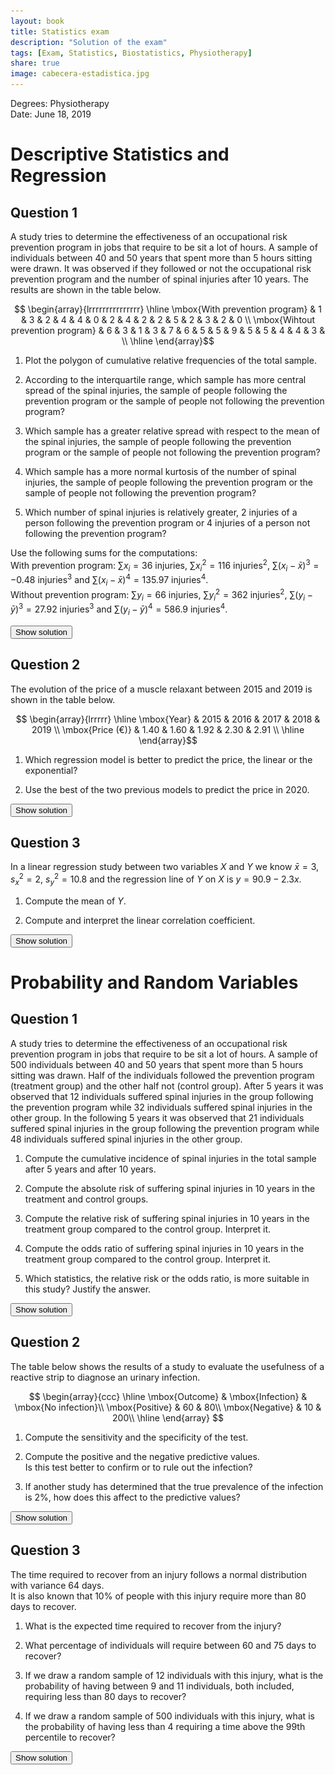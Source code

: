 ```yaml
---
layout: book
title: Statistics exam
description: "Solution of the exam"
tags: [Exam, Statistics, Biostatistics, Physiotherapy]
share: true
image: cabecera-estadistica.jpg
---
```


Degrees: Physiotherapy  
Date: June 18, 2019

# Descriptive Statistics and Regression

## Question 1

A study tries to determine the effectiveness of an occupational risk prevention program in jobs that require to be sit a lot of hours.
A sample of individuals between 40 and 50 years that spent more than 5 hours sitting were drawn.
It was observed if they followed or not the occupational risk prevention program and the number of spinal injuries after 10 years.
The results are shown in the table below.

$$
\begin{array}{lrrrrrrrrrrrrrrr}
\hline
\mbox{With prevention program} & 1 & 3 & 2 & 4 & 4 & 0 & 2 & 4 & 2 & 2 & 5 & 2 & 3 & 2 & 0 \\
\mbox{Wihtout prevention program} & 6 & 3 & 1 & 3 & 7 & 6 & 5 & 5 & 9 & 5 & 5 & 4 & 4 & 3 &  \\
\hline
\end{array}$$

1. Plot the polygon of cumulative relative frequencies of the total sample.

2. According to the interquartile range, which sample has more central spread of the spinal injuries, the sample of people following the prevention program or the sample of people not following the prevention program?

3. Which sample has a greater relative spread with respect to the mean of the spinal injuries, the sample of people following the prevention program or the sample of people not following the prevention program?

4. Which sample has a more normal kurtosis of the number of spinal injuries, the sample of people following the prevention program or the sample of people not following the prevention program?

5. Which number of spinal injuries is relatively greater, 2 injuries of a person following the prevention program or 4 injuries of a person not following the prevention program?

Use the following sums for the computations:  
With prevention program: $\sum x_i=36$ injuries, $\sum x_i^2=116$ injuries$^2$, $\sum (x_i-\bar x)^3=-0.48$ injuries$^3$ and $\sum (x_i-\bar x)^4=135.97$ injuries$^4$.  
Without prevention program: $\sum y_i=66$ injuries, $\sum y_i^2=362$ injuries$^2$, $\sum (y_i-\bar y)^3=27.92$ injuries$^3$ and $\sum (y_i-\bar y)^4=586.9$ injuries$^4$.

<div><button class="solution">Show solution</button></div>
<div id="solution" style="display: none">
1. <img src="img/des-fis-5-cumulative-frequencies-polygon.svg" title="Cumulative relative frequency polygon of spinal injuries" alt="Cumulative relative frequency polygon of spinal injuries" style="display: block; margin: auto;" width="600" />
2. With prevention program: $Q_1=2$ injuries, $Q_3=4$ injuries, $IQR=2$ injuries.<br/>
Without prevention program: $Q_1=3$ injuries, $Q_3=6$ injuries, $IQR=3$ injuries.<br/>
The sample not following the prevention program has more central spread since the interquartile range is greater.<br/>
3. With prevention program: $\bar x=2.4$ injuries, $s^2=1.9733$ injuries$^2$, $s=1.4048$ injuries and $cv=0.5853$.<br/>
Without prevention program: $\bar y=4.7143$ injuries, $s^2=3.6327$ injuries$^2$, $s=1.906$ injuries and $cv=0.4043$. <br/>
The sample following the prevention program has a greater relative spread with respect to the mean since the coef. of variation is greater.<br/>
4. With prevention program: $g_2=-0.6722$.<br/>
Without prevention program: $g_2=0.1768$.<br/>
Thus the sample not following the prevention program has a more normal kurtosis, since the coeff. of kurtosis is closer to 0.<br/>
1. With prevention program: $z(2)=-0.2847$.<br/>
Without prevention program: $z(4)=-0.3748$.<br/>
Thus 4 injuries in the sample not following the prevention program is relatively smaller, since its standard score is smaller.
</div>

## Question 2
The evolution of the price of a muscle relaxant between 2015 and 2019 is shown in the table below.

$$
\begin{array}{lrrrrr}
\hline
\mbox{Year} & 2015 & 2016 & 2017 & 2018 & 2019 \\
\mbox{Price (€)} & 1.40 & 1.60 & 1.92 & 2.30 & 2.91 \\
\hline
\end{array}$$

1. Which regression model is better to predict the price, the linear or the exponential?

2. Use the best of the two previous models to predict the price in 2020.

<div><button class="solution">Show solution</button></div>
<div id="solution" style="display: none">
1. $\bar x=2017$ years, $s_x^2=2$ years$^2$.<br/>
$\bar y=2.026$ €, $s_y^2=0.2882$ €$^2$.<br/>
$\overline{\log(y)}=0.672$ log(€), $s_{\log(y)}^2=0.0673$ log(€)$^2$.<br/>
$s_{xy}=0.744$ years$\cdot$€, $s_{x\log(y)}=0.3653$ years$\cdot\log(€)$<br/>
Linear coef. determination: $r^2=0.9603$<br/>
Exponential coef. determination: $r^2=0.9909$<br/>
Thus the exponential regression model is better to predict the price since the coef. of determination is greater.<br/>
2. Exponential regression model: $y=e^{-367.6861+0.1826x}$.<br/>
Prediction: $y(2020)=3.3867$ €.
</div>

## Question 3

In a linear regression study between two variables $X$ and $Y$ we know $\bar x = 3$, $s_x^2=2$, $s_y^2=10.8$ and the regression line of $Y$ on $X$ is $y=90.9-2.3x$.

1. Compute the mean of $Y$.

2. Compute and interpret the linear correlation coefficient.

<div><button class="solution">Show solution</button></div>
<div id="solution" style="display: none">
1. $\bar y = 84$.<br/>
2. $r=-0.9898$.
</div>

# Probability and Random Variables

## Question 1
A study tries to determine the effectiveness of an occupational risk prevention program in jobs that require to be sit a lot of hours.
A sample of 500 individuals between 40 and 50 years that spent more than 5 hours sitting was drawn.
Half of the individuals followed the prevention program (treatment group) and the other half not (control group).
After 5 years it was observed that 12 individuals suffered spinal injuries in the group following the prevention program while 32 individuals suffered spinal injuries in the other group.
In the following 5 years it was observed that 21 individuals suffered spinal injuries in the group following the prevention program while 48 individuals suffered spinal injuries in the other group.

1. Compute the cumulative incidence of spinal injuries in the total sample after 5 years and after 10 years.

2. Compute the absolute risk of suffering spinal injuries in 10 years in the treatment and control groups.

3. Compute the relative risk of suffering spinal injuries in 10 years in the treatment group compared to the control group. Interpret it.
   
4. Compute the odds ratio of suffering spinal injuries in 10 years in the treatment group compared to the control group. Interpret it.

5. Which statistics, the relative risk or the odds ratio, is more suitable in this study? Justify the answer.

<div><button class="solution">Show solution</button></div>
<div id="solution" style="display: none">
Let $D$ be the event of suffering spinal injuries.<br/>

1. Cumulative incidence after 5 years: $R(D)=0.088$.<br/>
Cumulative incidence after 10 years: $R(D)=0.226$.<br/>

2. Risk in the treatment group: $R_T(D)=0.132$.<br/>
Risk in the control group: $R_C(D)=0.32$.<br/>

3. $RR=0.4125$. Thus, the risk of suffering spinal injuries is less than half following the prevention program.

4. $OR=0.3232$. Thus, the odd of suffering spinal injuries is less than one third following the prevention program.

5. Since the study is prospective and we can estimate the prevalence of $D$, both statistics are suitable, but relative risk is easier to interpret.
</div>

## Question 2
The table below shows the results of a study to evaluate the usefulness of a reactive strip to diagnose an urinary infection.

$$
\begin{array}{ccc}
\hline
\mbox{Outcome} & \mbox{Infection} & \mbox{No infection}\\
\mbox{Positive} & 60 & 80\\
\mbox{Negative} & 10 & 200\\
\hline
\end{array}
$$

1. Compute the sensitivity and the specificity of the test.

2. Compute the positive and the negative predictive values.  
   Is this test better to confirm or to rule out the infection?

3. If another study has determined that the true prevalence of the infection is 2%, how does this affect to the predictive values?

<div><button class="solution">Show solution</button></div>
<div id="solution" style="display: none">
Let $D$ be the event corresponding to suffering the urinary infection and $+$ and $-$ the events corresponding to get a positive and negative outcome in the test respectively.<br/>

1. Sensitivity = $0.8571$ and Specificity = $0.7143$.<br/>

2. $PPV=0.4286$ and $NPV=0.9524$. Since the $PPV<NPV$ the test is better to rule out the infection.<br/>

3. $PPV=0.0577$ and $NPV=0.9959$. The positive predictive value descreases a lot while the negative predictive value increases al little bit.
</div>

## Question 3
The time required to recover from an injury follows a normal distribution with variance 64 days.  
It is also known that 10% of people with this injury require more than 80 days to recover.

1. What is the expected time required to recover from the injury?  

2. What percentage of individuals will require between 60 and 75 days to recover?

3. If we draw a random sample of 12 individuals with this injury, what is the probability of having between 9 and 11 individuals, both included, requiring less than 80 days to recover?

4. If we draw a random sample of 500 individuals with this injury, what is the probability of having less than 4 requiring a time above the 99th percentile to recover?

<div><button class="solution">Show solution</button></div>
<div id="solution" style="display: none">
Let $X$ be the time required to recover from the injury. Then $X\sim N(\mu, 8)$.<br/>

1. $\mu=69.7476$ days.<br/>

2. $P(60<X<75) = 0.6327$.<br/>

3. Let $Y$ be the number of individuals with the injury requiring less than 80 days to recover in a sample of 12. Then $Y\sim B(12, 0.9)$ and $P(9\leq Y\leq 11)=0.6919$.<br/>

4. Let $Z$ be the number of individuals with the injury requiring a time above the 99th percentile to recover in a sample of 500. Then $Z\sim B(500, 0.01)\approx P(5)$ and $P(Z\leq 4)=0.265$.
</div>